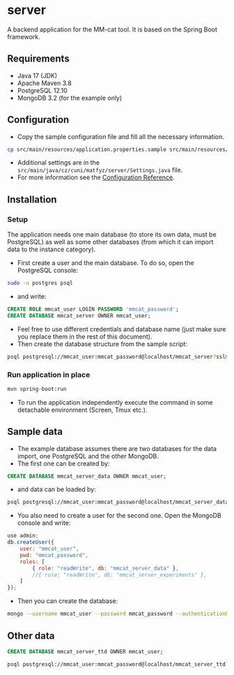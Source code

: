 # server

A backend application for the MM-cat tool. It is based on the Spring Boot framework.

## Requirements

- Java 17 (JDK)
- Apache Maven 3.8
- PostgreSQL 12.10
- MongoDB 3.2 (for the example only)

## Configuration

- Copy the sample configuration file and fill all the necessary information.
```sh
cp src/main/resources/application.properties.sample src/main/resources/application.properties
```
- Additional settings are in the `src/main/java/cz/cuni/matfyz/server/Settings.java` file.
- For more information see the [Configuration Reference](https://docs.spring.io/spring-boot/docs/current/reference/html/features.html#features.external-config).

## Installation

### Setup

The application needs one main database (to store its own data, must be PostgreSQL) as well as some other databases (from which it can import data to the instance category).
- First create a user and the main database. To do so, open the PostgreSQL console:
```sh
sudo -u postgres psql
```
- and write:
```sql
CREATE ROLE mmcat_user LOGIN PASSWORD 'mmcat_password';
CREATE DATABASE mmcat_server OWNER mmcat_user;
```
- Feel free to use different credentials and database name (just make sure you replace them in the rest of this document).
- Then create the database structure from the sample script:
```sh
psql postgresql://mmcat_user:mmcat_password@localhost/mmcat_server?sslmode=require -f src/main/resources/createDatabase.sql
```

### Run application in place

```sh
mvn spring-boot:run
```
- To run the application independently execute the command in some detachable environment (Screen, Tmux etc.).

## Sample data

- The example database assumes there are two databases for the data import, one PostgreSQL and the other MongoDB.
- The first one can be created by:
```sql
CREATE DATABASE mmcat_server_data OWNER mmcat_user;
```
- and data can be loaded by:
```sh
psql postgresql://mmcat_user:mmcat_password@localhost/mmcat_server_data?sslmode=require -f src/main/resources/setupPostgresql.sql
```
- You also need to create a user for the second one. Open the MongoDB console and write:
```js
use admin;
db.createUser({
    user: "mmcat_user",
    pwd: "mmcat_password",
    roles: [
        { role: "readWrite", db: "mmcat_server_data" },
        //{ role: "readWrite", db: "mmcat_server_experiments" },
    ]
});
```
- Then you can create the database:
```sh
mongo --username mmcat_user --password mmcat_password --authenticationDatabase admin localhost:27017/mmcat_server_data src/main/resources/setupMongodb.js
```

## Other data
```sql
CREATE DATABASE mmcat_server_ttd OWNER mmcat_user;
```

```sh
psql postgresql://mmcat_user:mmcat_password@localhost/mmcat_server_ttd?sslmode=require -f src/main/resources/setupPostgresqlTTD.sql
```

